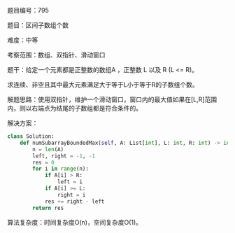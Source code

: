 题目编号：795

题目：区间子数组个数

难度：中等

考察范围：数组、双指针、滑动窗口

题干：给定一个元素都是正整数的数组A ，正整数 L 以及 R (L <= R)。

求连续、非空且其中最大元素满足大于等于L小于等于R的子数组个数。

解题思路：使用双指针，维护一个滑动窗口，窗口内的最大值如果在[L,R]范围内，则以右端点为结尾的子数组都是符合条件的。

解决方案：

```python
class Solution:
    def numSubarrayBoundedMax(self, A: List[int], L: int, R: int) -> int:
        n = len(A)
        left, right = -1, -1
        res = 0
        for i in range(n):
            if A[i] > R:
                left = i
            if A[i] >= L:
                right = i
            res += right - left
        return res
```

算法复杂度：时间复杂度O(n)，空间复杂度O(1)。